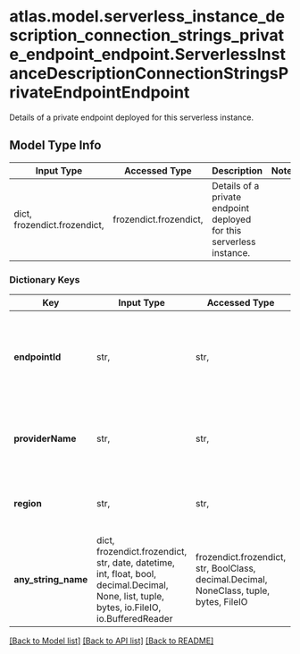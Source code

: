 # atlas.model.serverless_instance_description_connection_strings_private_endpoint_endpoint.ServerlessInstanceDescriptionConnectionStringsPrivateEndpointEndpoint

Details of a private endpoint deployed for this serverless instance.

## Model Type Info
Input Type | Accessed Type | Description | Notes
------------ | ------------- | ------------- | -------------
dict, frozendict.frozendict,  | frozendict.frozendict,  | Details of a private endpoint deployed for this serverless instance. | 

### Dictionary Keys
Key | Input Type | Accessed Type | Description | Notes
------------ | ------------- | ------------- | ------------- | -------------
**endpointId** | str,  | str,  | Unique string that the cloud provider uses to identify the private endpoint. | [optional] 
**providerName** | str,  | str,  | Cloud provider where the private endpoint is deployed. | [optional] must be one of ["AWS", "AZURE", ] 
**region** | str,  | str,  | Region where the private endpoint is deployed. | [optional] 
**any_string_name** | dict, frozendict.frozendict, str, date, datetime, int, float, bool, decimal.Decimal, None, list, tuple, bytes, io.FileIO, io.BufferedReader | frozendict.frozendict, str, BoolClass, decimal.Decimal, NoneClass, tuple, bytes, FileIO | any string name can be used but the value must be the correct type | [optional]

[[Back to Model list]](../../README.md#documentation-for-models) [[Back to API list]](../../README.md#documentation-for-api-endpoints) [[Back to README]](../../README.md)

